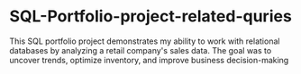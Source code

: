 # SQL-Portfolio-project-related-quries
This SQL portfolio project demonstrates my ability to work with relational databases by analyzing a retail company's sales data. The goal was to uncover trends, optimize inventory, and improve business decision-making
